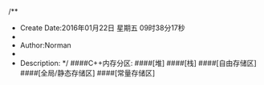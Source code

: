 /**
* Create Date:2016年01月22日 星期五 09时38分17秒
* 
* Author:Norman
* 
* Description: 
*/
####C++内存分区:
####[堆]
####[栈]
####[自由存储区]
####[全局/静态存储区]
####[常量存储区]
